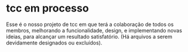 # tcc em processo

Esse é o nosso projeto de tcc em que terá a colaboração de todos os membros, melhorando a funcionalidade, design, e implementando novas ideias, para alcançar um resultado satisfatório. (Há arquivos a serem devidamente designados ou excluídos).
